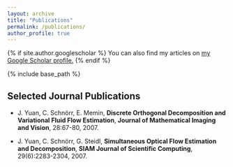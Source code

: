 ```yaml
---
layout: archive
title: "Publications"
permalink: /publications/
author_profile: true
---
```


{% if site.author.googlescholar %}
  You can also find my articles on <u><a href="https://scholar.google.ca/citations?user=eMPV_ZkAAAAJ"><i class="fa fa-fw fa-google-plus-square" aria-hidden="true"></i>my Google Scholar profile</a>.</u>
{% endif %}

{% include base_path %}

## Selected Journal Publications

* J. Yuan, C. Schnörr, E. Memin, **Discrete Orthogonal Decomposition and Variational Fluid Flow Estimation**, 
**Journal of Mathematical Imaging and Vision**, 28:67-80, 2007.

* J. Yuan, C. Schnörr, G. Steidl, **Simultaneous Optical Flow Estimation and Decomposition**, 
**SIAM Journal of Scientific Computing**, 29(6):2283-2304, 2007.
